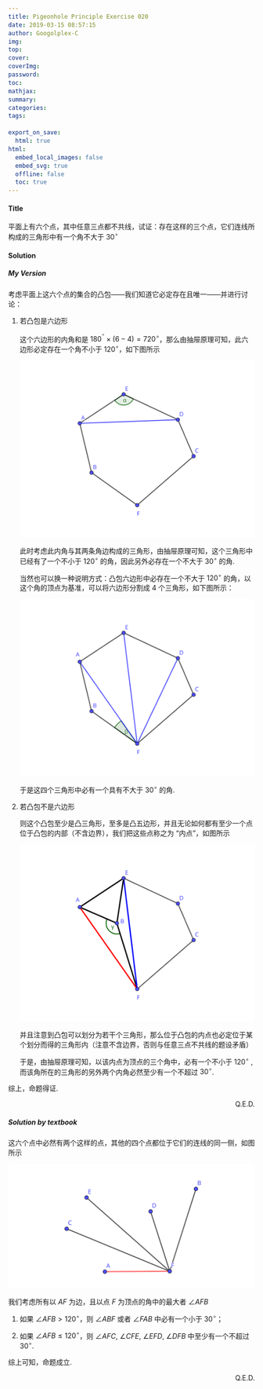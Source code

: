 ```yaml
---
title: Pigeonhole Principle Exercise 020
date: 2019-03-15 08:57:15
author: Googolplex-C
img: 
top: 
cover: 
coverImg: 
password: 
toc: 
mathjax: 
summary: 
categories: 
tags:

export_on_save:
  html: true
html:
  embed_local_images: false
  embed_svg: true
  offline: false
  toc: true
---
```


#### Title
平面上有六个点，其中任意三点都不共线，试证：存在这样的三个点，它们连线所构成的三角形中有一个角不大于 $30^{\circ}$

<!-- more -->
#### Solution
##### My Version
考虑平面上这六个点的集合的凸包——我们知道它必定存在且唯一——并进行讨论：

1. 若凸包是六边形

    这个六边形的内角和是 $180^{^{\circ}} \times (6-4)=720^{\circ}$，那么由抽屉原理可知，此六边形必定存在一个角不小于 $120^{\circ}$，如下图所示

    ![001](./001.svg)

    此时考虑此内角与其两条角边构成的三角形，由抽屉原理可知，这个三角形中已经有了一个不小于 $120^{\circ}$ 的角，因此另外必存在一个不大于 $30^{\circ}$ 的角.

    当然也可以换一种说明方式：凸包六边形中必存在一个不大于 $120^{\circ}$ 的角，以这个角的顶点为基准，可以将六边形分割成 $4$ 个三角形，如下图所示：

    ![002](./002.svg)

    于是这四个三角形中必有一个具有不大于 $30^{\circ}$ 的角.


2. 若凸包不是六边形
  
    则这个凸包至少是凸三角形，至多是凸五边形，并且无论如何都有至少一个点位于凸包的内部（不含边界），我们把这些点称之为 “内点”，如图所示

    ![003](./003.svg)

    并且注意到凸包可以划分为若干个三角形，那么位于凸包的内点也必定位于某个划分而得的三角形内（注意不含边界，否则与任意三点不共线的题设矛盾）

    于是，由抽屉原理可知，以该内点为顶点的三个角中，必有一个不小于 $120^{\circ}$ ,而该角所在的三角形的另外两个内角必然至少有一个不超过 $30^{\circ}$.

综上，命题得证.

<p align="right">Q.E.D.</p>

##### Solution by textbook
这六个点中必然有两个这样的点，其他的四个点都位于它们的连线的同一侧，如图所示

![004](./004.svg)

我们考虑所有以 $AF$ 为边，且以点 $F$ 为顶点的角中的最大者 $\angle AFB$

1. 如果 $\angle AFB > 120^{\circ}$，则 $\angle ABF$ 或者 $\angle FAB$ 中必有一个小于 $30^{\circ}$；

2. 如果 $\angle AFB \leq 120^{\circ}$，则 $\angle AFC$, $\angle CFE$, $\angle EFD$, $\angle DFB$ 中至少有一个不超过 $30^{\circ}$.

综上可知，命题成立.

<p align="right">Q.E.D.</p>